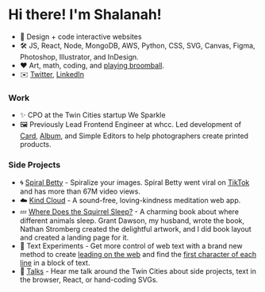 <!-- ![](https://github.com/shalanah/shalanah/blob/master/shalanah.png?raw=true) -->
# Hi there! I'm Shalanah!

- 📝 Design + code interactive websites
- 🛠 JS, React, Node, MongoDB, AWS, Python, CSS, SVG, Canvas, Figma, Photoshop, Illustrator, and InDesign.
- ❤️ Art, math, coding, and [playing broomball](https://youtu.be/jXegEec5dC8?t=1973).
- ✉️ <a target="_blank" href="https://twitter.com/shalanahfaith">Twitter</a>, <a target="_blank" href="https://linkedin.com/in/shalanah">LinkedIn</a>

### Work

- ✨ CPO at the Twin Cities startup We Sparkle
- 🖼 Previously Lead Frontend Engineer at whcc. Led development of <a target="_blank" href="https://www.youtube.com/watch?v=gs2CZlUXrCo">Card</a>, <a target="_blank" href="https://www.youtube.com/watch?v=YjctUy61XSo">Album</a>, and Simple Editors to help photographers create printed products.

### Side Projects

- 🌀 <a href="https://spiralbetty.com">Spiral Betty</a> - Spiralize your images. Spiral Betty went viral on <a href="https://tiktok.com/tag/spiralbetty">TikTok</a> and has more than 67M video views.
- ☁️ <a href="https://kindcloud.app">Kind Cloud</a> - A sound-free, loving-kindness meditation web app.
- 💤 <a href="https://wheredoesthesquirrelsleep.com">Where Does the Squirrel Sleep?</a> - A charming book about where different animals sleep. Grant Dawson, my husband, wrote the book, Nathan Stromberg created the delightful artwork, and I did book layout and created a landing page for it.
- 🔬 Text Experiments - Get more control of web text with a brand new method to create <a href="https://github.com/shalanah/baseline">leading on the web</a> and find the [first character of each line](https://github.com/shalanah/block-wrap-breaks) in a block of text.
- 🎤 <a href="https://github.com/shalanah/talks">Talks</a> - Hear me talk around the Twin Cities about side projects, text in the browser, React, or hand-coding SVGs.

<!--
**shalanah/shalanah** is a ✨ _special_ ✨ repository because its `README.md` (this file) appears on your GitHub profile.

Here are some ideas to get you started:

- 🔭 I’m currently working on ...
- 🌱 I’m currently learning ...
- 👯 I’m looking to collaborate on ...
- 🤔 I’m looking for help with ...
- 💬 Ask me about ...
- 📫 How to reach me: ...
- 😄 Pronouns: ...
- ⚡ Fun fact: ...
-->

